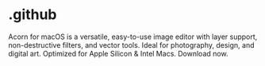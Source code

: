 # .github
Acorn for macOS is a versatile, easy-to-use image editor with layer support, non-destructive filters, and vector tools. Ideal for photography, design, and digital art. Optimized for Apple Silicon &amp; Intel Macs. Download now.
